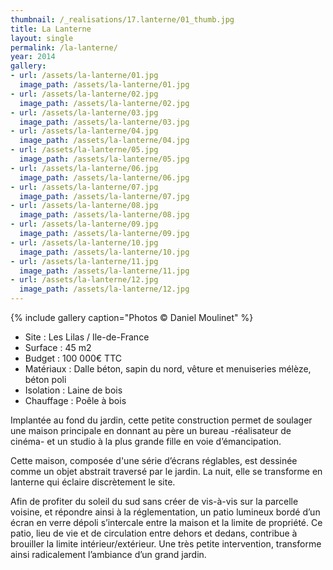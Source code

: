 ```yaml
---
thumbnail: /_realisations/17.lanterne/01_thumb.jpg
title: La Lanterne
layout: single
permalink: /la-lanterne/
year: 2014
gallery:
- url: /assets/la-lanterne/01.jpg
  image_path: /assets/la-lanterne/01.jpg
- url: /assets/la-lanterne/02.jpg
  image_path: /assets/la-lanterne/02.jpg
- url: /assets/la-lanterne/03.jpg
  image_path: /assets/la-lanterne/03.jpg
- url: /assets/la-lanterne/04.jpg
  image_path: /assets/la-lanterne/04.jpg
- url: /assets/la-lanterne/05.jpg
  image_path: /assets/la-lanterne/05.jpg
- url: /assets/la-lanterne/06.jpg
  image_path: /assets/la-lanterne/06.jpg
- url: /assets/la-lanterne/07.jpg
  image_path: /assets/la-lanterne/07.jpg
- url: /assets/la-lanterne/08.jpg
  image_path: /assets/la-lanterne/08.jpg
- url: /assets/la-lanterne/09.jpg
  image_path: /assets/la-lanterne/09.jpg
- url: /assets/la-lanterne/10.jpg
  image_path: /assets/la-lanterne/10.jpg
- url: /assets/la-lanterne/11.jpg
  image_path: /assets/la-lanterne/11.jpg
- url: /assets/la-lanterne/12.jpg
  image_path: /assets/la-lanterne/12.jpg
---
```



{% include gallery caption="Photos © Daniel Moulinet" %}

  * Site : Les Lilas / Ile-de-France
  * Surface : 45 m2
  * Budget : 100 000€ TTC
  * Matériaux : Dalle béton, sapin du nord, vêture et menuiseries mélèze, béton poli
  * Isolation : Laine de bois
  * Chauffage : Poêle à bois

Implantée au fond du jardin, cette petite  construction permet de soulager une maison principale en donnant au père un bureau -réalisateur de cinéma- et un studio à la plus grande fille en voie d’émancipation.

Cette maison, composée d'une série d’écrans réglables, est dessinée comme un objet abstrait traversé par le jardin. La nuit, elle se transforme en lanterne qui éclaire discrètement le site.

Afin de profiter du soleil du sud sans créer de vis-à-vis sur la parcelle voisine, et répondre ainsi à la réglementation, un patio lumineux bordé d’un écran en verre dépoli s’intercale entre la maison et la limite de propriété.
Ce patio, lieu de vie et de circulation entre dehors et dedans, contribue à brouiller la limite intérieur/extérieur.
Une très petite intervention, transforme ainsi radicalement l’ambiance d’un grand jardin. 



